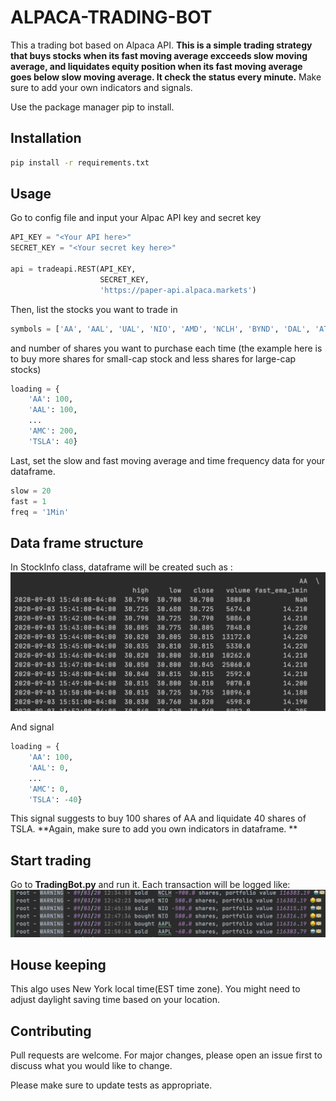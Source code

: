 # ALPACA-TRADING-BOT
This a trading bot based on Alpaca API. **This is a simple trading strategy that buys stocks when its fast moving average excceeds slow moving average, and liquidates equity position when its fast moving average goes below slow moving average. It check the status every minute.** Make sure to add your own indicators and signals.

Use the package manager pip to install.
## Installation
```bash
pip install -r requirements.txt
```

## Usage
Go to config file and input your Alpac API key and secret key
```python
API_KEY = "<Your API here>"
SECRET_KEY = "<Your secret key here>"

api = tradeapi.REST(API_KEY,
                    SECRET_KEY,
                    'https://paper-api.alpaca.markets')
```
Then, list the stocks you want to trade in 
```python
symbols = ['AA', 'AAL', 'UAL', 'NIO', 'AMD', 'NCLH', 'BYND', 'DAL', 'ATVI', 'WORK', 'VIRT', 'AAPL', 'AMC', 'TSLA']
```
and number of shares you want to purchase each time (the example here is to buy more shares for small-cap stock and less shares for large-cap stocks)
```python
loading = {
    'AA': 100,
    'AAL': 100,
    ... 
    'AMC': 200,
    'TSLA': 40}
```
Last, set the slow and fast moving average and time frequency data for your dataframe.
```python
slow = 20
fast = 1
freq = '1Min'
```

## Data frame structure
In StockInfo class, dataframe will be created such as :
![](images/dataframe.png)

And signal 
```python
loading = {
    'AA': 100,
    'AAL': 0,
    ... 
    'AMC': 0,
    'TSLA': -40}
```
This signal suggests to buy 100 shares of AA and liquidate 40 shares of TSLA.
**Again, make sure to add you own indicators in dataframe. **

## Start trading

Go to **TradingBot.py** and run it. 
Each transaction will be logged like:
![](images/log.png)

## House keeping
This algo uses New York local time(EST time zone). You might need to adjust daylight saving time based on your location.

## Contributing
Pull requests are welcome. For major changes, please open an issue first to discuss what you would like to change.

Please make sure to update tests as appropriate.
